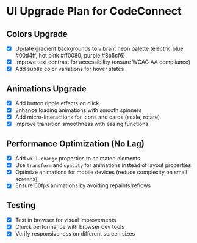 # UI Upgrade Plan for CodeConnect

## Colors Upgrade
- [x] Update gradient backgrounds to vibrant neon palette (electric blue #00d4ff, hot pink #ff0080, purple #8b5cf6)
- [x] Improve text contrast for accessibility (ensure WCAG AA compliance)
- [x] Add subtle color variations for hover states

## Animations Upgrade
- [x] Add button ripple effects on click
- [x] Enhance loading animations with smooth spinners
- [x] Add micro-interactions for icons and cards (scale, rotate)
- [x] Improve transition smoothness with easing functions

## Performance Optimization (No Lag)
- [x] Add `will-change` properties to animated elements
- [x] Use `transform` and `opacity` for animations instead of layout properties
- [x] Optimize animations for mobile devices (reduce complexity on small screens)
- [x] Ensure 60fps animations by avoiding repaints/reflows

## Testing
- [x] Test in browser for visual improvements
- [x] Check performance with browser dev tools
- [x] Verify responsiveness on different screen sizes

